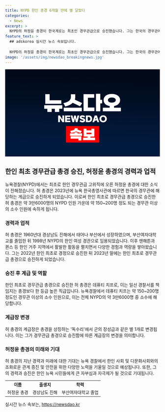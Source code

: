 ```yaml
---
title: NYPD 한인 총경 6개월 만에 별 달았다
categories:
  - News
excerpt: >
  NYPD의 허정윤 총경이 한국계로는 최초인 경무관급으로 승진했습니다. 그는 한국의 경무관에 상응하는 계급으로 승진하여, 데퓨티 치프로 일선 경찰서를 책임지는 총경보다 한 등급 높은 직급에 오를 예정입니다. 이로써 한인 고위 간부가 미국 뉴욕경찰에서 처음으로 이 직책에 오르게 되었습니다.
feature_text: >
  ## adskorea 실시간 뉴스 속보입니다.

  NYPD의 허정윤 총경이 한국계로는 최초인 경무관급으로 승진했습니다. 그는 한국의 경무관에 상응하는 계급으로 승진하여, 데퓨티 치프로 일선 경찰서를 책임지는 총경보다 한 등급 높은 직급에 오를 예정입니다. 이로써 한인 고위 간부가 미국 뉴욕경찰에서 처음으로 이 직책에 오르게 되었습니다.
image: '/assets/img/newsdao_breakingnews.jpg'
---
```


<p><img src="/assets/img/newsdao_breakingnews.jpg" alt="adskorea 속보" /></p>

<h2 data-ke-size="size26">한인 최초 경무관급 총경 승진, 허정윤 총경의 경력과 업적</h2>

<p data-ke-size="size16">뉴욕경찰(NYPD)에서는 최초로 한인 경무관급 고위직에 오른 허정윤 총경에 대한 소식이 전해졌습니다. 허 총경은 2023년에 뉴욕 한국총영사관에 따르면 한국의 경무관에 해당하는 계급으로 승진하게 되었습니다. 이로써 한인 최초로 경무관급 총경으로 승진한 허 총경은 약 3만6000명의 NYPD 인원 가운데 약 150~200명 정도 되는 경무관 이상의 소수 인원에 속하게 됩니다.</p>

<h3><b>경력과 업적</b></h3>

<p data-ke-size="size16">허 총경은 1960년대 경상남도 진해에서 태어나 부산에서 성장하였으며, 부산여자대학교를 졸업한 뒤 1998년 NYPD의 한인 여성 경관으로 임용되었습니다. 이후 맨해튼과 퀸스 등 한인 거주 지역에서 활발한 활동을 펼치면서 다양한 경험과 역량을 쌓아왔습니다. 그는 2022년 한인 최초로 경정으로 승진한 뒤 2023년 말에는 한인 최초로 경무관급 총경으로 승진하게 되었습니다.</p>

<h3><b>승진 후 계급 및 역할</b></h3>

<p data-ke-size="size16">한인 최초로 경무관급 총경으로 승진한 허 총경은 데퓨티 치프로, 이는 일선 경찰서를 책임지는 총경보다 한 등급 높은 직급입니다. 뉴욕경찰에서 데퓨티 치프는 약 150~200명 정도인 경무관 이상의 소수 인원으로, 이는 전체 NYPD의 약 3만6000명 중 소수에 해당합니다.</p>

<h3><b>계급장 변경</b></h3>

<p data-ke-size="size16">허 총경의 계급장은 총경을 상징하는 '독수리'에서 군의 장성급과 같은 별 1개로 변경됩니다. 이는 그가 경무관급 총경으로 승진함에 따른 계급장의 변경을 의미합니다.</p>

<h3><b>허정윤 총경의 미래와 기대</b></h3>

<p data-ke-size="size16">허 총경의 지난 경력과 미래에 대한 기대는 뉴욕 경찰에서 한인 사회 및 다문화사회와의 조화로운 관계 증진 및 안전을 위한 다양한 노력을 기울일 것으로 예상됩니다. 또한, 그의 경력과 승진은 한인 뉴욕 시민들에게 큰 자부심과 자극제가 될 것으로 기대됩니다.</p>

<table>
    <tr>
        <td style="text-align: center; height: 17px;"><b>이름</b></td>
        <td style="text-align: center; height: 17px;"><b>출생지</b></td>
        <td style="text-align: center; height: 17px;"><b>학력</b></td>
    </tr>
    <tr>
        <td style="text-align: center; height: 17px;">허정윤 총경</td>
        <td style="text-align: center; height: 17px;">경상남도 진해</td>
        <td style="text-align: center; height: 17px;">부산여자대학교 졸업</td>
    </tr>
</table>
실시간 뉴스 속보는, <a href="https://newsdao.kr" rel="dofollow">https://newsdao.kr</a>



